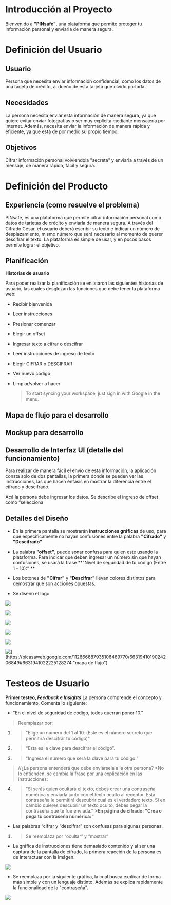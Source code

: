 # **Introducción al Proyecto**
Bienvenido a **"PINsafe"**,  una plataforma que permite proteger tu información personal y enviarla de manera segura.


# **Definición del Usuario**
## **Usuario**


Persona que necesita enviar información confidencial, como los datos de una tarjeta de crédito, al dueño de esta tarjeta que olvido portarla.


## **Necesidades**

La persona necesita enviar esta información de manera segura, ya que quiere evitar enviar fotografías o ser muy explícita mediante mensajería por internet. Además, necesita enviar la información de manera rápida y eficiente, ya que está de por medio su propio tiempo.

## **Objetivos**

Cifrar información personal volviendola "secreta" y enviarla a través de un mensaje, de manera rápida, fácil y segura.
# **Definición del Producto**


## **Experiencia (como resuelve el problema)**

PINsafe, es una plataforma que permite cifrar información personal como datos de tarjetas de crédito y enviarla de manera segura. A través del Cifrado César, el usuario deberá escribir su texto e indicar un número de desplazamiento, mismo número que será necesario al momento de querer descifrar el texto. La plataforma es simple de usar, y en pocos pasos  permite lograr el objetivo.

## **Planificación**
**Historias de usuario**

Para poder realizar la planificación se enlistaron las siguientes historias de usuario, las cuales desglozan las funciones que debe tener la plataforma web:
- Recibir bienvenida

- Leer instrucciones

- Presionar comenzar

- Elegir un offset

- Ingresar texto a cifrar o descifrar

- Leer instrucciones de ingreso de texto

- Elegir CIFRAR o DESCIFRAR

- Ver nuevo código

- Limpiar/volver a hacer

	> To start syncing your workspace, just sign in with Google in the menu.


## Mapa de flujo para el desarrollo



## Mockup para desarrollo 


## **Desarrollo de Interfaz UI (detalle del funcionamiento)**

Para realizar de manera fácil el envío de esta información, la aplicación consta solo de dos pantallas, la primera donde se pueden ver las instrucciones, las que hacen énfasis en mostrar la diferencia entre el cifrado y descifrado.


Acá la persona debe ingresar los datos. Se describe el ingreso de offset como “selecciona
## Detalles del Diseño
- En la primera pantalla se mostrarán **instrucciones gráficas** de uso, para que especificamente no hayan confusiones entre la palabra **"Cifrado"** y **"Descifrado"**

- La palabra **"offset"**, puede sonar confusa para quien este usando la plataforma. Para indicar que deben ingresar un número sin que hayan confusiones, se usará la frase **"Nivel de seguridad de tu código (Entre 1 - 10):" **
- Los botones de **"Cifrar"** y **"Descifrar"** llevan colores distintos para demostrar que son acciones opuestas.
- Se diseño el logo

![
](https://lh3.googleusercontent.com/gVouBCGLFdVM81GfTmjpnuXVjXTB6am_6TYIGFUa05m3duEhjY7J-v1-e51TNK5caJ_D7x-pHLo3 "mapa")



![
](https://lh3.googleusercontent.com/U063yylLq-ycBAejNpqiIrgtSkY7BiQ9f1LLrViNn53-nX6vqINdH9WMxULgHIUZxdV24elEKL0P "usuario")


![
](https://lh3.googleusercontent.com/eaWiUBWb7WNF6Nj4L2w6BIumiwF-BocvLZGh1tOhc2P2d-8NLCjSlg0DhZpsIWMNePAisKT5EkWP "mockup2y3")


![
](https://lh3.googleusercontent.com/DFmIRfbsguZ6gFutI_bcSDLJrzQLPTm2WxH9_C7N2O0YUfKLW_3rs8p2frUOt8PiGTuATjUEOgpv "mockup1")



![
](https://lh3.googleusercontent.com/5qT_kcLx-JCQDi0nwyPYG2YXTGu5PZkphnIpHGL0NjYmtXVn5SZqXU8kH3K4FCtKI3ZSZpo1nruU "mockup1b")



![\](https://picasaweb.google.com/112666687935106469770/6631941019024206849#6631941022225128274 "mapa de flujo")](https://lh3.googleusercontent.com/cNeJhxqnJySwTb7p8cagwBF7YxOiZSdSZJGzR8m2cS-2eazMfyWGvbYxdf2nVyj7mGpNvVImq8i0)
# Testeos de Usuario

**Primer testeo, ***Feedback e Insights*****
La persona comprende el concepto y funcionamiento. Comenta lo siguiente:

- "En el nivel de seguridad de código, todos querrán poner 10."

>Reemplazar por: 
1. >"Elige un número del 1 al 10. (Este es el número secreto que permitirá descifrar tu código)".

2. >“Esta es la clave para descifrar el código”. 
 
3. >"Ingresa el número que será la clave para tu código:"

>//¿La persona entenderá que debe enviársela a la otra persona?
		>No lo entienden, se cambia la frase por una explicación en las instrucciones:
4. >"Si serás quien ocultará el texto, debes crear una contraseña numérica y enviarla junto con el texto oculto al receptor. Esta contraseña le permitirá descubrir cual es el verdadero texto.
		Si en cambio quieres descubrir un texto oculto, debes pegar la contraseña que te fue enviada."
		**>En página de cifrado: "Crea o pega tu contraseña numérica:"**

- Las palabras “cifrar y “descifrar” son confusas para algunas personas.

1. >Se reemplaza por “ocultar” y “mostrar“

- La gráfica de instrucciones tiene demasiado contenido y al ser una captura de la pantalla de cifrado, la primera reacción de la persona es de interactuar con la imágen.

![
](https://lh3.googleusercontent.com/XALy8XjskeSpkzrjsZxJZgHM4IzYsgI0gp3iVUK0PPKxvz9aH3dC-vWrn8_eMcJV5q1Rn72CVwIi "cifrarNueva")
- Se reemplaza por la siguiente gráfica, la cual busca explicar de forma más simple y con un lenguaje distinto. Además se explica rapidamente la funcionalidad de la "contraseña".

![
](https://lh3.googleusercontent.com/xjFjGh_B0RaDSPVhzu2IvFCGRDQtE3dtlPkPpyx87L-YcLROiGq_BqX_OCrVqKGGZGYoRg6dPYEF "cifrarNueva")


<!--stackedit_data:
eyJoaXN0b3J5IjpbMTUxMzUwOTI0MywzODQ4NTg1NjEsMTIzMz
c4ODk0MywtMTIzMjg3NzgzNywtNzU2Njk4OTA2LC0xNzQ1MDY4
NzAyLDUxMDk0Nzk0Myw2MDQ4OTIxNzIsMTQ4NDM5OTUyOSwtMj
Y4NjU5Njc5LDkzNDM0OTQ3NiwtMTA5MTExOTM0MywtMTQyOTI2
MDksMTg2MjM4MDAzMSwtNzIxNjYyNTAyXX0=
-->
